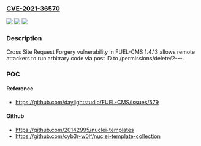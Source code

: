 ### [CVE-2021-36570](https://cve.mitre.org/cgi-bin/cvename.cgi?name=CVE-2021-36570)
![](https://img.shields.io/static/v1?label=Product&message=n%2Fa&color=blue)
![](https://img.shields.io/static/v1?label=Version&message=n%2Fa&color=blue)
![](https://img.shields.io/static/v1?label=Vulnerability&message=n%2Fa&color=brighgreen)

### Description

Cross Site Request Forgery vulnerability in FUEL-CMS 1.4.13 allows remote attackers to run arbitrary code via post ID to /permissions/delete/2---.

### POC

#### Reference
- https://github.com/daylightstudio/FUEL-CMS/issues/579

#### Github
- https://github.com/20142995/nuclei-templates
- https://github.com/cyb3r-w0lf/nuclei-template-collection


